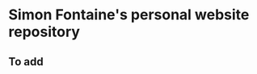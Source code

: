 # Simon Fontaine's personal website repository

## To add


<!-- 
- { label: "Uncategorized", value: "manuscript" }
- { label: "Conference paper", value: "paper-conference" }
- { label: "Journal article", value: "article-journal" }
- { label: "Preprint / Working Paper", value: "paper" }
- { label: "Report", value: "report" }
- { label: "Book", value: "book" }
- { label: "Book section", value: "chapter" }
- { label: "Thesis", value: "thesis" }
- { label: "Patent", value: "patent" }
 -->
